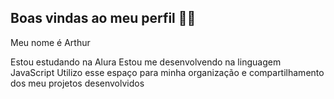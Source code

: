 ## Boas vindas ao meu perfil 💙💙
Meu nome é Arthur

Estou estudando na Alura
Estou me desenvolvendo na linguagem JavaScript
Utilizo esse espaço para minha organização e compartilhamento dos meu projetos desenvolvidos



<!--
**Arthurcomh87/Arthurcomh87** is a ✨ _special_ ✨ repository because its `README.md` (this file) appears on your GitHub profile.

Here are some ideas to get you started:

- 🔭 I’m currently working on ...
- 🌱 I’m currently learning ...
- 👯 I’m looking to collaborate on ...
- 🤔 I’m looking for help with ...
- 💬 Ask me about ...
- 📫 How to reach me: ...
- 😄 Pronouns: ...
- ⚡ Fun fact: ...
-->
